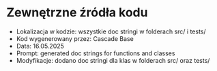 # Zewnętrzne źródła kodu
- Lokalizacja w kodzie: wszystkie doc stringi w folderach src/ i tests/
- Kod wygenerowany przez: Cascade Base
- Data: 16.05.2025
- Prompt: generated doc strings for functions and classes
- Modyfikacje: dodano doc stringi dla klas w folderach src/ oraz tests/
